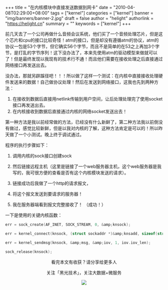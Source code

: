 +++
title = "在内核模块中直接发送数据到网卡"
date = "2010-04-08T02:29:00+08:00"
tags = ["kernel"]
categories = ["kernel"]
banner = "img/banners/banner-2.jpg"
draft = false
author = "helight"
authorlink = "https://helight.cn"
summary = ""
keywords = ["kernel"]
+++


前几天去了一个公司再做什么音频会议系统，他们买了一个音频处理芯片，但是这个芯片和cpu的接口比较奇怪！atm的接口，但是却没有遵循atm的协议，atm的协议一包是53个字节，但它确实56个字节，而且不是简单的在53之上再加3个字节，是打乱的字节序列！这下没办法了，本来先使用atm的驱动模型来做就可以了！但是最终发现以我现有的技术行不通！而且他们需要在接收处理之后直接通过网络接口再发送出去。

没办法，那就另辟蹊径吧！！！所以做了这样一个测试：在内核中直接接收处理硬件发送来的数据！自己做协议处理！然后在发送到网络接口，这我也先到两种方法：
1. 在接收到数据后直接用netlink传输到用户空间，让后处理处理完了使用socket接口再发送出去。
2. 在内核接收到数据后直接通过内核的网络socket发送出去！

第一种方法是我以前经常做的方法，已经没有什么新鲜了，第二种方法我以前倒没有做过，感觉比较新鲜，但是以我对内核的了解，这种方法肯定是可以的！所以昨天做了一个小测试。晚上终于调试通过。

程序的执行步骤如下： 

1. 调用内核的sock接口创建sock  

2. 然后链接远程主机（这里是链接了一个web服务器主机，这个web服务器是我写的，我可很方便的查看是否有这个内核模块发送的请求）。  

3. 链接成功后我做了一个http的请求报文，  

4. 将这个报文发送到要请求的服务器！  

5. 我在服务器端看到报文完整接收了！ （成功！） 
 

一下是使用的关键内核函数： 
```c
err = sock_create(AF_INET, SOCK_STREAM, 0, &amp;knsock); 

err = kernel_connect(knsock, (struct sockaddr *)&amp;knsadd, sizeof(struct sockaddr), 0); 

err = kernel_sendmsg(knsock, &amp;msg, &amp;iov, 1, iov.iov_len); 

sock_release(knsock); 
```

<center>
看完本文有收获？请分享给更多人<br>

关注「黑光技术」，关注大数据+微服务<br>

![](/img/qrcode_helight_tech.jpg)
</center>
